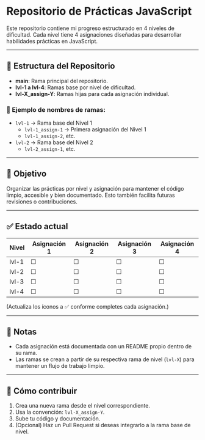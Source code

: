 # Repositorio de Prácticas JavaScript

Este repositorio contiene mi progreso estructurado en 4 niveles de dificultad. Cada nivel tiene 4 asignaciones diseñadas para desarrollar habilidades prácticas en JavaScript.

---

## 🌟 Estructura del Repositorio

- **main**: Rama principal del repositorio.
- **lvl-1 a lvl-4**: Ramas base por nivel de dificultad.
- **lvl-X_assign-Y**: Ramas hijas para cada asignación individual.

### 📁 Ejemplo de nombres de ramas:
- `lvl-1` → Rama base del Nivel 1
  - `lvl-1_assign-1` → Primera asignación del Nivel 1
  - `lvl-1_assign-2`, etc.
- `lvl-2` → Rama base del Nivel 2
  - `lvl-2_assign-1`, etc.

---

## 🧠 Objetivo

Organizar las prácticas por nivel y asignación para mantener el código limpio, accesible y bien documentado. Esto también facilita futuras revisiones o contribuciones.

---

## ✅ Estado actual

| Nivel | Asignación 1 | Asignación 2 | Asignación 3 | Asignación 4 |
|-------|--------------|--------------|--------------|--------------|
| lvl-1 | ☐            | ☐            | ☐            | ☐            |
| lvl-2 | ☐            | ☐            | ☐            | ☐            |
| lvl-3 | ☐            | ☐            | ☐            | ☐            |
| lvl-4 | ☐            | ☐            | ☐            | ☐            |

(Actualiza los íconos a ✅ conforme completes cada asignación.)

---

## 📌 Notas

- Cada asignación está documentada con un README propio dentro de su rama.
- Las ramas se crean a partir de su respectiva rama de nivel (`lvl-X`) para mantener un flujo de trabajo limpio.

---

## 🚀 Cómo contribuir

1. Crea una nueva rama desde el nivel correspondiente.
2. Usa la convención: `lvl-X_assign-Y`.
3. Sube tu código y documentación.
4. (Opcional) Haz un Pull Request si deseas integrarlo a la rama base de nivel.